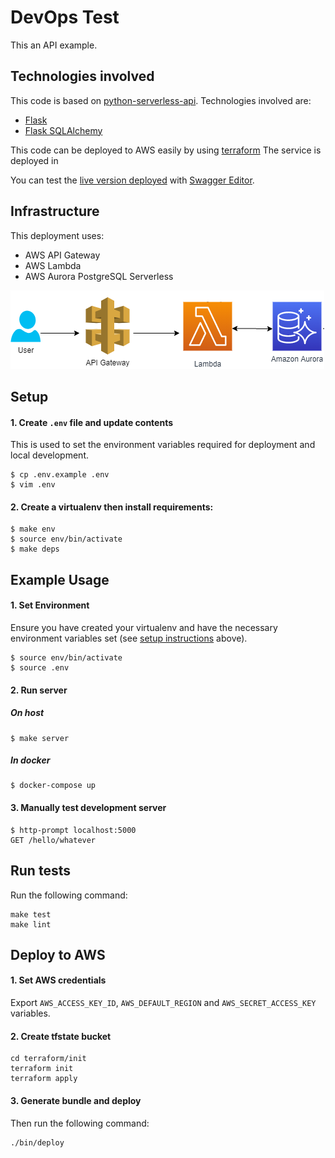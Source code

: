 # DevOps Test
This an API example.

## Technologies involved
This code is based on [python-serverless-api](https://github.com/techjacker/python-serverless-api).
Technologies involved are:
- [Flask](https://flask.palletsprojects.com/en/1.0.x/)
- [Flask SQLAlchemy](https://flask-sqlalchemy.palletsprojects.com/en/2.x/)

This code can be deployed to AWS easily by using [terraform](https://www.terraform.io/)
The service is deployed in 

You can test the [live version deployed](https://a08mdzpfvd.execute-api.eu-west-1.amazonaws.com/v1) with [Swagger Editor](https://editor.swagger.io/?url=https://raw.githubusercontent.com/dmunicio/api-serverless-flask/master/swagger/swagger.yaml).

## Infrastructure
This deployment uses:
- AWS API Gateway
- AWS Lambda
- AWS Aurora PostgreSQL Serverless

![alt text](diagram.png)

## Setup

#### 1. Create `.env` file and update contents
This is used to set the environment variables required for deployment and local development.
```
$ cp .env.example .env
$ vim .env
```

#### 2. Create a virtualenv then install requirements:
```
$ make env
$ source env/bin/activate
$ make deps
```

## Example Usage

#### 1. Set Environment
Ensure you have created your virtualenv and have the necessary environment variables set (see [setup instructions](#setup) above).
```
$ source env/bin/activate
$ source .env
```

#### 2. Run server

##### On host
```
$ make server
```

##### In docker
```
$ docker-compose up
```

#### 3. Manually test development server
```
$ http-prompt localhost:5000
GET /hello/whatever
```

## Run tests
Run the following command:
```
make test
make lint
```

## Deploy to AWS

#### 1. Set AWS credentials
Export `AWS_ACCESS_KEY_ID`, `AWS_DEFAULT_REGION` and `AWS_SECRET_ACCESS_KEY` variables.

#### 2. Create tfstate bucket
```
cd terraform/init
terraform init
terraform apply
```

#### 3. Generate bundle and deploy
Then run the following command:
```
./bin/deploy
```


